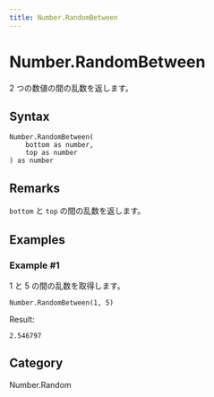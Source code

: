 ```yaml
---
title: Number.RandomBetween
---
```


# Number.RandomBetween


2 つの数値の間の乱数を返します。


## Syntax

```powerquery
Number.RandomBetween(
    bottom as number,
    top as number
) as number
```


## Remarks

<code>bottom</code> と <code>top</code> の間の乱数を返します。


## Examples

### Example #1 
1 と 5 の間の乱数を取得します。
```powerquery
Number.RandomBetween(1, 5)
```

Result: 
```powerquery
2.546797
```




## Category
Number.Random
